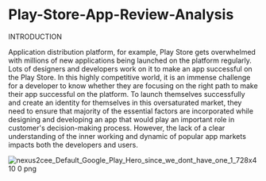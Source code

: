 # Play-Store-App-Review-Analysis

INTRODUCTION

Application distribution platform, for example, Play Store gets overwhelmed with millions of new applications being launched on the platform regularly. Lots of designers and developers work on it to make an app successful on the Play Store. In this highly competitive world, it is an immense challenge for a developer to know whether they are focusing on the right path to make their app successful on the platform. To launch themselves successfully and create an identity for themselves in this oversaturated market, they need to ensure that majority of the essential factors are incorporated while designing and developing an app that would play an important role in customer's decision-making process. However, the lack of a clear understanding of the inner working and dynamic of popular app markets impacts both the developers and users.

![nexus2cee_Default_Google_Play_Hero_since_we_dont_have_one_1_728x410 0 png](https://github.com/meyush0/Play-Store-App-Review-Analysis/assets/112842527/85047b7e-1bbe-4136-b8d1-43b038cd9305)
